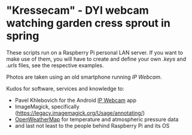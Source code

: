 # "Kressecam" - DYI webcam watching garden cress sprout in spring

These scripts run on a Raspberry Pi personal LAN server. If you want to make use of them, you will have to create and define your own *.keys* and *.urls* files, see the respective examples.

Photos are taken using an old smartphone running *IP Webcam*.

Kudos for software, services and knowledge to:

* Pavel Khlebovich for the Android [IP Webcam](https://play.google.com/store/apps/details?id=com.pas.webcam) app
* ImageMagick, specifically (https://legacy.imagemagick.org/Usage/annotating/)
* [OpenWeatherMap](https://openweathermap.org/api) for temperature and atmospheric pressure data
* and last not least to the people behind Raspberry Pi and its OS
